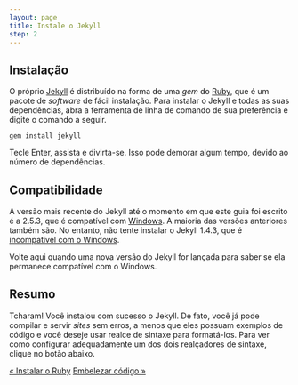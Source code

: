 ```yaml
---
layout: page
title: Instale o Jekyll
step: 2
---
```


## Instalação

O próprio <a href="http://jekyllrb.com" target="_blank">Jekyll</a> é distribuído na forma de uma *gem* do <a href="https://www.ruby-lang.org/pt/about/" target="_blank">Ruby</a>, que é um pacote de *software* de fácil instalação. Para instalar o Jekyll e todas as suas dependências, abra a ferramenta de linha de comando de sua preferência e digite o comando a seguir.

~~~
gem install jekyll
~~~

Tecle Enter, assista e divirta-se. Isso pode demorar algum tempo, devido ao número de dependências.

## Compatibilidade

A versão mais recente do Jekyll até o momento em que este guia foi escrito é a 2.5.3, que é compatível com <a href="http://www.microsoft.com/pt-br/windows" target="_blank">Windows</a>. A maioria das versões anteriores também são. No entanto, não tente instalar o Jekyll 1.4.3, que é [incompatível com o Windows](https://github.com/jekyll/jekyll/issues/1948).

Volte aqui quando uma nova versão do Jekyll for lançada para saber se ela permanece compatível com o Windows.

## Resumo

Tcharam! Você instalou com sucesso o Jekyll. De fato, você já pode compilar e servir *sites* sem erros, a menos que eles possuam exemplos de código e você deseje usar realce de sintaxe para formatá-los. Para ver como configurar adequadamente um dos dois realçadores de sintaxe, clique no botão abaixo.

<div class="pagination">
  <a class="pagination-item older" href="{{ "/1-ruby-e-devkit" | prepend: site.baseurl }}">&laquo; Instalar o Ruby</a>
  <a class="pagination-item newer" href="{{ "/3-realce-de-sintaxe" | prepend: site.baseurl }}">Embelezar código &raquo;</a>
</div>

